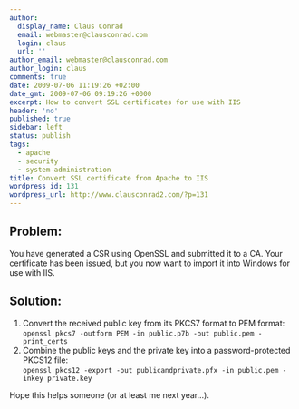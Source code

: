 ```yaml
---
author:
  display_name: Claus Conrad
  email: webmaster@clausconrad.com
  login: claus
  url: ''
author_email: webmaster@clausconrad.com
author_login: claus
comments: true
date: 2009-07-06 11:19:26 +02:00
date_gmt: 2009-07-06 09:19:26 +0000
excerpt: How to convert SSL certificates for use with IIS
header: 'no'
published: true
sidebar: left
status: publish
tags:
  - apache
  - security
  - system-administration
title: Convert SSL certificate from Apache to IIS
wordpress_id: 131
wordpress_url: http://www.clausconrad2.com/?p=131
---
```

## Problem:

You have generated a CSR using OpenSSL and submitted it to a CA. Your certificate has been issued, but you now want to import it into Windows for use with IIS.

## Solution:

1.  Convert the received public key from its PKCS7 format to PEM format:  
    `openssl pkcs7 -outform PEM -in public.p7b -out public.pem -print_certs`
2.  Combine the public keys and the private key into a password-protected PKCS12 file:  
    `openssl pkcs12 -export -out publicandprivate.pfx -in public.pem -inkey private.key`

Hope this helps someone (or at least me next year...).
